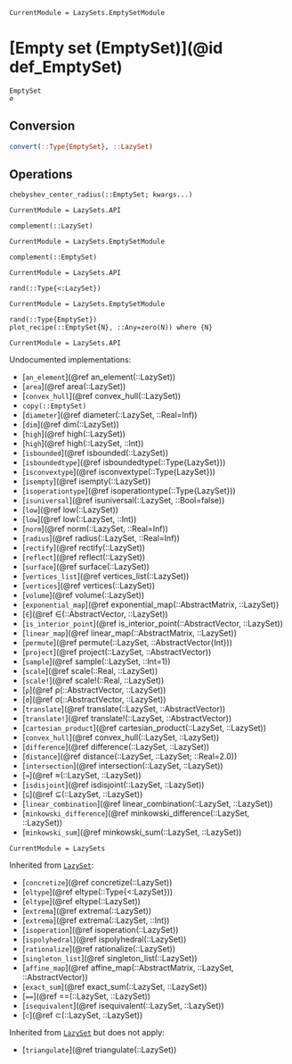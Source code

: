 ```@meta
CurrentModule = LazySets.EmptySetModule
```

# [Empty set (EmptySet)](@id def_EmptySet)

```@docs
EmptySet
∅
```

## Conversion

```julia
convert(::Type{EmptySet}, ::LazySet)
```

## Operations

```@docs
chebyshev_center_radius(::EmptySet; kwargs...)
```
```@meta
CurrentModule = LazySets.API
```
```@docs; canonical=false
complement(::LazySet)
```
```@meta
CurrentModule = LazySets.EmptySetModule
```
```@docs
complement(::EmptySet)
```
```@meta
CurrentModule = LazySets.API
```
```@docs; canonical=false
rand(::Type{<:LazySet})
```
```@meta
CurrentModule = LazySets.EmptySetModule
```
```@docs
rand(::Type{EmptySet})
plot_recipe(::EmptySet{N}, ::Any=zero(N)) where {N}
```

```@meta
CurrentModule = LazySets.API
```

Undocumented implementations:

* [`an_element`](@ref an_element(::LazySet))
* [`area`](@ref area(::LazySet))
* [`convex_hull`](@ref convex_hull(::LazySet))
* `copy(::EmptySet)`
* [`diameter`](@ref diameter(::LazySet, ::Real=Inf))
* [`dim`](@ref dim(::LazySet))
* [`high`](@ref high(::LazySet))
* [`high`](@ref high(::LazySet, ::Int))
* [`isbounded`](@ref isbounded(::LazySet))
* [`isboundedtype`](@ref isboundedtype(::Type{LazySet}))
* [`isconvextype`](@ref isconvextype(::Type{LazySet}))
* [`isempty`](@ref isempty(::LazySet))
* [`isoperationtype`](@ref isoperationtype(::Type{LazySet}))
* [`isuniversal`](@ref isuniversal(::LazySet, ::Bool=false))
* [`low`](@ref low(::LazySet))
* [`low`](@ref low(::LazySet, ::Int))
* [`norm`](@ref norm(::LazySet, ::Real=Inf))
* [`radius`](@ref radius(::LazySet, ::Real=Inf))
* [`rectify`](@ref rectify(::LazySet))
* [`reflect`](@ref reflect(::LazySet))
* [`surface`](@ref surface(::LazySet))
* [`vertices_list`](@ref vertices_list(::LazySet))
* [`vertices`](@ref vertices(::LazySet))
* [`volume`](@ref volume(::LazySet))
* [`exponential_map`](@ref exponential_map(::AbstractMatrix, ::LazySet))
* [`∈`](@ref ∈(::AbstractVector, ::LazySet))
* [`is_interior_point`](@ref is_interior_point(::AbstractVector, ::LazySet))
* [`linear_map`](@ref linear_map(::AbstractMatrix, ::LazySet))
* [`permute`](@ref permute(::LazySet, ::AbstractVector{Int}))
* [`project`](@ref project(::LazySet, ::AbstractVector))
* [`sample`](@ref sample(::LazySet, ::Int=1))
* [`scale`](@ref scale(::Real, ::LazySet))
* [`scale!`](@ref scale!(::Real, ::LazySet))
* [`ρ`](@ref ρ(::AbstractVector, ::LazySet))
* [`σ`](@ref σ(::AbstractVector, ::LazySet))
* [`translate`](@ref translate(::LazySet, ::AbstractVector))
* [`translate!`](@ref translate!(::LazySet, ::AbstractVector))
* [`cartesian_product`](@ref cartesian_product(::LazySet, ::LazySet))
* [`convex_hull`](@ref convex_hull(::LazySet, ::LazySet))
* [`difference`](@ref difference(::LazySet, ::LazySet))
* [`distance`](@ref distance(::LazySet, ::LazySet; ::Real=2.0))
* [`intersection`](@ref intersection(::LazySet, ::LazySet))
* [`≈`](@ref ≈(::LazySet, ::LazySet))
* [`isdisjoint`](@ref isdisjoint(::LazySet, ::LazySet))
* [`⊆`](@ref ⊆(::LazySet, ::LazySet))
* [`linear_combination`](@ref linear_combination(::LazySet, ::LazySet))
* [`minkowski_difference`](@ref minkowski_difference(::LazySet, ::LazySet))
* [`minkowski_sum`](@ref minkowski_sum(::LazySet, ::LazySet))

```@meta
CurrentModule = LazySets
```

Inherited from [`LazySet`](@ref):
* [`concretize`](@ref concretize(::LazySet))
* [`eltype`](@ref eltype(::Type{<:LazySet}))
* [`eltype`](@ref eltype(::LazySet))
* [`extrema`](@ref extrema(::LazySet))
* [`extrema`](@ref extrema(::LazySet, ::Int))
* [`isoperation`](@ref isoperation(::LazySet))
* [`ispolyhedral`](@ref ispolyhedral(::LazySet))
* [`rationalize`](@ref rationalize(::LazySet))
* [`singleton_list`](@ref singleton_list(::LazySet))
* [`affine_map`](@ref affine_map(::AbstractMatrix, ::LazySet, ::AbstractVector))
* [`exact_sum`](@ref exact_sum(::LazySet, ::LazySet))
* [`==`](@ref ==(::LazySet, ::LazySet))
* [`isequivalent`](@ref isequivalent(::LazySet, ::LazySet))
* [`⊂`](@ref ⊂(::LazySet, ::LazySet))

Inherited from [`LazySet`](@ref) but does not apply:
* [`triangulate`](@ref triangulate(::LazySet))
